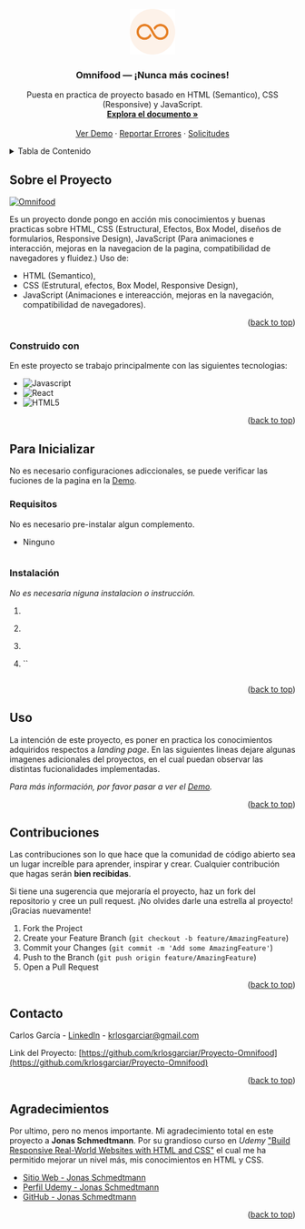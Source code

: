 <div id="top"></div>

<!-- PROJECT SHIELDS -->
<!--
*** I'm using markdown "reference style" links for readability.
*** Reference links are enclosed in brackets [ ] instead of parentheses ( ).
*** See the bottom of this document for the declaration of the reference variables
*** for contributors-url, forks-url, etc. This is an optional, concise syntax you may use.
*** https://www.markdownguide.org/basic-syntax/#reference-style-links
-->
<!-- PROJECT LOGO -->
<br />
<div align="center">
  <a href="https://github.com/krlosgarciar/Proyecto-Omnifood">
    <img src="img/favicon.png" alt="Logo" width="80" height="80">
  </a>

  <h3 align="center">Omnifood &mdash; ¡Nunca más cocines!</h3>

  <p align="center">
    Puesta en practica de proyecto basado en HTML (Semantico), CSS (Responsive) y JavaScript.
    <br />
    <a href="https://github.com/krlosgarciar/Proyecto-Omnifood"><strong>Explora el documento »</strong></a>
    <br />
    <br />
    <a href="https://omnifood21.netlify.app/">Ver Demo</a>
    ·
    <a href="">Reportar Errores</a>
    ·
    <a href="">Solicitudes</a>
  </p>
</div>

<!-- TABLE OF CONTENTS -->
<details>
  <summary>Tabla de Contenido</summary>
  <ol>
    <li>
      <a href="#sobre-el-proyecto">Sobre el Proyecto</a>
      <ul>
        <li><a href="#construido-con">Construido con</a></li>
      </ul>
    </li>
    <li>
      <a href="#para-inicializar">Para Inicializar</a>
      <ul>
        <li><a href="#requisitos">Requisitos</a></li>
        <li><a href="#instalación">Instalación</a></li>
      </ul>
    </li>
    <li><a href="#usage">Uso</a></li>
    <li><a href="#contribuciones">Contribuciones</a></li>
    <li><a href="#contacto">Contacto</a></li>
    <li><a href="#agradecimientos">Agradecimientos</a></li>
  </ol>
</details>

<!-- ABOUT THE PROJECT -->

## Sobre el Proyecto

[![Omnifood][product-screenshot]](https://omnifood21.netlify.app/)

Es un proyecto donde pongo en acción mis conocimientos y buenas practicas sobre HTML, CSS (Estructural, Efectos, Box Model, diseños de formularios, Responsive Design), JavaScript (Para animaciones e interacción, mejoras en la navegacion de la pagina, compatibilidad de navegadores y fluidez.)
Uso de:

- HTML (Semantico),
- CSS (Estrutural, efectos, Box Model, Responsive Design),
- JavaScript (Animaciones e intereacción, mejoras en la navegación, compatibilidad de navegadores).

<p align="right">(<a href="#top">back to top</a>)</p>

### Construido con

En este proyecto se trabajo principalmente con las siguientes tecnologias:

- ![Javascript][javascript]
- ![React][css3]
- ![HTML5][html5]

<p align="right">(<a href="#top">back to top</a>)</p>

<!-- GETTING STARTED -->

## Para Inicializar

No es necesario configuraciones adiccionales, se puede verificar las fuciones de la pagina en la [Demo](https://omnifood21.netlify.app/).

### Requisitos

No es necesario pre-instalar algun complemento.

- Ninguno

  ```sh

  ```

### Instalación

_No es necesaria niguna instalacion o instrucción._

1.
2. ```sh

   ```

3. ```sh

   ```

4. ``

```js

```

<p align="right">(<a href="#top">back to top</a>)</p>

<!-- USAGE EXAMPLES -->

## Uso

La intención de este proyecto, es poner en practica los conocimientos adquiridos respectos a _landing page_. En las siguientes lineas dejare algunas imagenes adicionales del proyectos, en el cual puedan observar las distintas fucionalidades implementadas.

_Para más información, por favor pasar a ver el [Demo](https://omnifood21.netlify.app/)._

<p align="right">(<a href="#top">back to top</a>)</p>

<!-- ROADMAP -->

<!-- CONTRIBUTING -->

## Contribuciones

Las contribuciones son lo que hace que la comunidad de código abierto sea un lugar increíble para aprender, inspirar y crear. Cualquier contribución que hagas serán **bien recibidas**.

Si tiene una sugerencia que mejoraría el proyecto, haz un fork del repositorio y cree un pull request.
¡No olvides darle una estrella al proyecto! ¡Gracias nuevamente!

1. Fork the Project
2. Create your Feature Branch (`git checkout -b feature/AmazingFeature`)
3. Commit your Changes (`git commit -m 'Add some AmazingFeature'`)
4. Push to the Branch (`git push origin feature/AmazingFeature`)
5. Open a Pull Request

<p align="right">(<a href="#top">back to top</a>)</p>

<!-- LICENSE -->

<!-- CONTACT -->

## Contacto

Carlos García - [LinkedIn](https://www.linkedin.com/in/krlosgarciar/) - krlosgarciar@gmail.com

Link del Proyecto: [https://github.com/krlosgarciar/Proyecto-Omnifood](https://github.com/krlosgarciar/Proyecto-Omnifood)

<p align="right">(<a href="#top">back to top</a>)</p>

<!-- ACKNOWLEDGMENTS -->

## Agradecimientos

Por ultimo, pero no menos importante. Mi agradecimiento total en este proyecto a **Jonas Schmedtmann**. Por su grandioso curso en _Udemy_ ["Build Responsive Real-World Websites with HTML and CSS"](https://www.udemy.com/course/design-and-develop-a-killer-website-with-html5-and-css3/) el cual me ha permitido mejorar un nivel más, mis conocimientos en HTML y CSS.

- [Sitio Web - Jonas Schmedtmann](https://codingheroes.io/index.html)
- [Perfil Udemy - Jonas Schmedtmann](https://www.udemy.com/user/jonasschmedtmann/)
- [GitHub - Jonas Schmedtmann](https://github.com/jonasschmedtmann)

<p align="right">(<a href="#top">back to top</a>)</p>

<!-- MARKDOWN LINKS & IMAGES -->
<!-- https://www.markdownguide.org/basic-syntax/#reference-style-links -->

[contributors-shield]: https://img.shields.io/github/contributors/othneildrew/Best-README-Template.svg?style=for-the-badge
[contributors-url]: https://github.com/othneildrew/Best-README-Template/graphs/contributors
[forks-shield]: https://img.shields.io/github/forks/othneildrew/Best-README-Template.svg?style=for-the-badge
[forks-url]: https://github.com/othneildrew/Best-README-Template/network/members
[stars-shield]: https://img.shields.io/github/stars/othneildrew/Best-README-Template.svg?style=for-the-badge
[stars-url]: https://github.com/othneildrew/Best-README-Template/stargazers
[issues-shield]: https://img.shields.io/github/issues/othneildrew/Best-README-Template.svg?style=for-the-badge
[issues-url]: https://github.com/othneildrew/Best-README-Template/issues
[license-shield]: https://img.shields.io/github/license/othneildrew/Best-README-Template.svg?style=for-the-badge
[license-url]: https://github.com/othneildrew/Best-README-Template/blob/master/LICENSE.txt
[linkedin-shield]: https://img.shields.io/badge/-LinkedIn-black.svg?style=for-the-badge&logo=linkedin&colorB=555
[linkedin-url]: https://github.com/krlosgarciar
[product-screenshot]: https://github.com/krlosgarciar/Proyecto-Omnifood/blob/master/img/Demo/Portada-demo.png?raw=true
[javascript]: https://img.shields.io/badge/javascript-4A4A55?style=for-the-badge&logo=javascript&logoColor=yellow
[css3]: https://img.shields.io/badge/CSS-4A4A55?style=for-the-badge&logo=css3&logoColor=blue
[html5]: https://img.shields.io/badge/HTML-4A4A55?style=for-the-badge&logo=html5&logoColor=orange
[next.js]: https://img.shields.io/badge/next.js-000000?style=for-the-badge&logo=nextdotjs&logoColor=white
[next-url]: https://nextjs.org/
[react.js]: https://img.shields.io/badge/React-20232A?style=for-the-badge&logo=react&logoColor=61DAFB
[react-url]: https://reactjs.org/
[vue.js]: https://img.shields.io/badge/Vue.js-35495E?style=for-the-badge&logo=vuedotjs&logoColor=4FC08D
[vue-url]: https://vuejs.org/
[angular.io]: https://img.shields.io/badge/Angular-DD0031?style=for-the-badge&logo=angular&logoColor=white
[angular-url]: https://angular.io/
[svelte.dev]: https://img.shields.io/badge/Svelte-4A4A55?style=for-the-badge&logo=svelte&logoColor=FF3E00
[svelte-url]: https://svelte.dev/
[laravel.com]: https://img.shields.io/badge/Laravel-FF2D20?style=for-the-badge&logo=laravel&logoColor=white
[laravel-url]: https://laravel.com
[bootstrap.com]: https://img.shields.io/badge/Bootstrap-563D7C?style=for-the-badge&logo=bootstrap&logoColor=white
[bootstrap-url]: https://getbootstrap.com
[jquery.com]: https://img.shields.io/badge/jQuery-0769AD?style=for-the-badge&logo=jquery&logoColor=white
[jquery-url]: https://jquery.com
